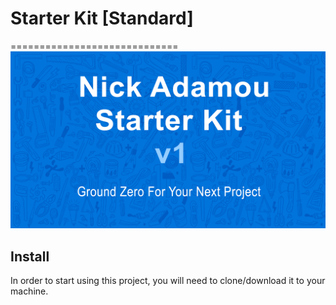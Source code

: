 # Starter Kit [Standard]
=============================
![Project Preview](assets/img/thumbnail.png)

## Install
In order to start using this project, you will need to clone/download it to your machine.
